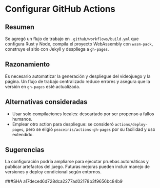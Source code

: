# Configurar GitHub Actions

## Resumen
Se agregó un flujo de trabajo en `.github/workflows/build.yml` que configura Rust y Node, compila el proyecto WebAssembly con `wasm-pack`, construye el sitio con Jekyll y despliega a `gh-pages`.

## Razonamiento
Es necesario automatizar la generación y despliegue del videojuego y la página. Un flujo de trabajo centralizado reduce errores y asegura que la versión en `gh-pages` esté actualizada.

## Alternativas consideradas
- Usar solo compilaciones locales: descartado por ser propenso a fallos humanos.
- Emplear otro action para despliegue: se consideró `actions/deploy-pages`, pero se eligió `peaceiris/actions-gh-pages` por su facilidad y uso extendido.

## Sugerencias
La configuración podría ampliarse para ejecutar pruebas automáticas y publicar artefactos del juego. Futuras mejoras pueden incluir manejo de versiones y deploy condicional según entornos.

###SHA
a17deced6d728dca2277ad02178b3f9656bc84b9
